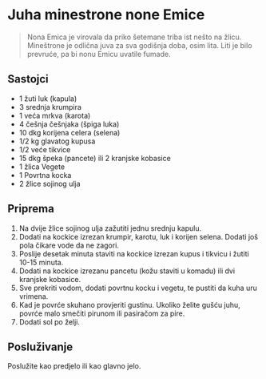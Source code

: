 # Juha minestrone none Emice

> Nona Emica je virovala da priko šetemane triba ist nešto na žlicu. Mineštrone je odlična juva za sva godišnja doba, osim lita. Liti je bilo prevruće, pa bi nonu Emicu uvatile fumade.

## Sastojci

* 1 žuti luk \(kapula\)
* 3 srednja krumpira
* 1 veća mrkva \(karota\)
* 4 češnja češnjaka \(špiga luka\)
* 10 dkg korijena celera \(selena\)
* 1/2 kg glavatog kupusa
* 1/2 veće tikvice
* 15 dkg špeka \(pancete\) ili 2 kranjske kobasice
* 1 žlica Vegete
* 1 Povrtna kocka
* 2 žlice sojinog ulja

## Priprema

1. Na dvije žlice sojinog ulja zažutiti jednu srednju kapulu.
2. Dodati na kockice izrezan krumpir, karotu, luk i korijen selena. Dodati još pola čikare vode da ne zagori.
3. Poslije desetak minuta staviti na kockice izrezan kupus i tikvicu i žutiti 10-15 minuta.
4. Dodati na kockice izrezanu pancetu \(kožu staviti u komadu\) ili dvi kranjske kobasice.
5. Sve prekriti vodom, dodati povrtnu kocku i vegetu, te pustiti da kuha uru vrimena.
6. Kad je povrće skuhano provjeriti gustinu. Ukoliko želite gušću juhu, povrće malo smečiti pirunom ili pasiračom za pire.
7. Dodati sol po želji.

## Posluživanje

Poslužite kao predjelo ili kao glavno jelo.

